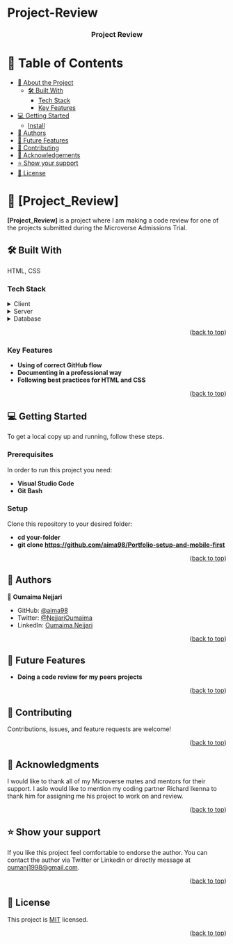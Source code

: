 # Project-Review
<a name="readme-top"></a>

<div align="center">
  <h3><b>Project Review</b></h3>
</div>

# 📗 Table of Contents

- [📖 About the Project](#about-project)
  - [🛠 Built With](#built-with)
    - [Tech Stack](#tech-stack)
    - [Key Features](#key-features)
- [💻 Getting Started](#getting-started)
  - [Install](#install)
- [👥 Authors](#authors)
- [🔭 Future Features](#future-features)
- [🤝 Contributing](#contributing)
- [🙏 Acknowledgements](#acknowledgements)
- [⭐️ Show your support](#support)
- [📝 License](#license)

<!-- PROJECT DESCRIPTION -->

# 📖 [Project_Review] <a name="about-project"></a>

**[Project_Review]** is a project where I am making a code review for one of the projects submitted during the Microverse Admissions Trial.

## 🛠 Built With <a name="built-with"></a>
HTML, CSS

### Tech Stack <a name="tech-stack"></a>
<details>
  <summary>Client</summary>
  <ul>
    <li><a href="https://reactjs.org/">React.js</a></li>
  </ul>
</details>

<details>
  <summary>Server</summary>
  <ul>
    <li><a href="https://expressjs.com/">Express.js</a></li>
  </ul>
</details>

<details>
<summary>Database</summary>
  <ul>
    <li><a href="https://www.postgresql.org/">PostgreSQL</a></li>
  </ul>
</details>

<p align="right">(<a href="#readme-top">back to top</a>)</p>

### Key Features <a name="key-features"></a>

- **Using of correct GitHub flow**
- **Documenting in a professional way**
- **Following best practices for HTML and CSS**

<p align="right">(<a href="#readme-top">back to top</a>)</p>

## 💻 Getting Started <a name="getting-started"></a>

To get a local copy up and running, follow these steps.

### Prerequisites

In order to run this project you need:

- **Visual Studio Code**
- **Git Bash**

### Setup

Clone this repository to your desired folder:
- **cd your-folder**
- **git clone https://github.com/aima98/Portfolio-setup-and-mobile-first**

<p align="right">(<a href="#readme-top">back to top</a>)</p>

<!-- AUTHORS -->

## 👥 Authors <a name="authors"></a>

👤 **Oumaima Nejjari**

- GitHub: [@aima98](https://github.com/aima98)
- Twitter: [@NejjariOumaima](https://twitter.com/NejjariOumaima?t=RtmpuP_lmHYVD3EiP4AeMg&s=03)
- LinkedIn: [Oumaima Nejjari](https://www.linkedin.com/in/oumaima-nejjari-375065171/)

<p align="right">(<a href="#readme-top">back to top</a>)</p>

## 🔭 Future Features <a name="future-features"></a>

- **Doing a code review for my peers projects**

<p align="right">(<a href="#readme-top">back to top</a>)</p>

<!-- CONTRIBUTING -->

## 🤝 Contributing <a name="contributing"></a>

Contributions, issues, and feature requests are welcome!

<p align="right">(<a href="#readme-top">back to top</a>)</p>

<!-- ACKNOWLEDGEMENTS -->

## 🙏 Acknowledgments <a name="acknowledgements"></a>

I would like to thank all of my Microverse mates and mentors for their support. I aslo would like to mention my coding partner Richard Ikenna to thank him for assigning me his project to work on and review. 

<p align="right">(<a href="#readme-top">back to top</a>)</p>

## ⭐️ Show your support <a name="support"></a>

If you like this project feel comfortable to endorse the author. You can contact the author via Twitter or Linkedin or directly message at oumanj1998@gmail.com.

<p align="right">(<a href="#readme-top">back to top</a>)</p>

<!-- LICENSE -->

## 📝 License <a name="license"></a>

This project is [MIT](./LICENSE) licensed.

<p align="right">(<a href="#readme-top">back to top</a>)</p>